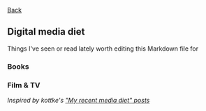 [Back](/)

## Digital media diet 
Things I've seen or read lately worth editing this Markdown file for

### Books

### Film & TV 


*Inspired by kottke's ["My recent media diet" posts](http://kottke.org/tag/media%20diet)* 
